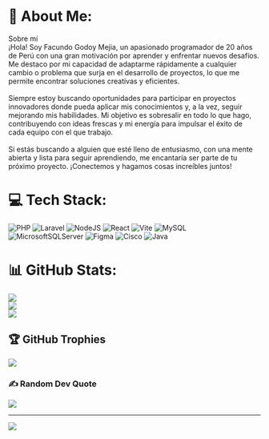 # 💫 About Me:
Sobre mí<br>¡Hola! Soy Facundo Godoy Mejia, un apasionado programador de 20 años de Perú con una gran motivación por aprender y enfrentar nuevos desafíos. Me destaco por mi capacidad de adaptarme rápidamente a cualquier cambio o problema que surja en el desarrollo de proyectos, lo que me permite encontrar soluciones creativas y eficientes.<br><br>Siempre estoy buscando oportunidades para participar en proyectos innovadores donde pueda aplicar mis conocimientos y, a la vez, seguir mejorando mis habilidades. Mi objetivo es sobresalir en todo lo que hago, contribuyendo con ideas frescas y mi energía para impulsar el éxito de cada equipo con el que trabajo.<br><br>Si estás buscando a alguien que esté lleno de entusiasmo, con una mente abierta y lista para seguir aprendiendo, me encantaría ser parte de tu próximo proyecto. ¡Conectemos y hagamos cosas increíbles juntos!


# 💻 Tech Stack:
![PHP](https://img.shields.io/badge/php-%23777BB4.svg?style=for-the-badge&logo=php&logoColor=white) ![Laravel](https://img.shields.io/badge/laravel-%23FF2D20.svg?style=for-the-badge&logo=laravel&logoColor=white) ![NodeJS](https://img.shields.io/badge/node.js-6DA55F?style=for-the-badge&logo=node.js&logoColor=white) ![React](https://img.shields.io/badge/react-%2320232a.svg?style=for-the-badge&logo=react&logoColor=%2361DAFB) ![Vite](https://img.shields.io/badge/vite-%23646CFF.svg?style=for-the-badge&logo=vite&logoColor=white) ![MySQL](https://img.shields.io/badge/mysql-4479A1.svg?style=for-the-badge&logo=mysql&logoColor=white) ![MicrosoftSQLServer](https://img.shields.io/badge/Microsoft%20SQL%20Server-CC2927?style=for-the-badge&logo=microsoft%20sql%20server&logoColor=white) ![Figma](https://img.shields.io/badge/figma-%23F24E1E.svg?style=for-the-badge&logo=figma&logoColor=white) ![Cisco](https://img.shields.io/badge/cisco-%23049fd9.svg?style=for-the-badge&logo=cisco&logoColor=black) ![Java](https://img.shields.io/badge/java-%23ED8B00.svg?style=for-the-badge&logo=openjdk&logoColor=white)
# 📊 GitHub Stats:
![](https://github-readme-stats.vercel.app/api?username=facga20145&theme=dark&hide_border=false&include_all_commits=false&count_private=true)<br/>
![](https://github-readme-streak-stats.herokuapp.com/?user=facga20145&theme=dark&hide_border=false)<br/>
![](https://github-readme-stats.vercel.app/api/top-langs/?username=facga20145&theme=dark&hide_border=false&include_all_commits=false&count_private=true&layout=compact)

## 🏆 GitHub Trophies
![](https://github-profile-trophy.vercel.app/?username=facga20145&theme=default&no-frame=false&no-bg=true&margin-w=4)

### ✍️ Random Dev Quote
![](https://quotes-github-readme.vercel.app/api?type=horizontal&theme=dark)

---
[![](https://visitcount.itsvg.in/api?id=facga20145&icon=2&color=12)](https://visitcount.itsvg.in)


